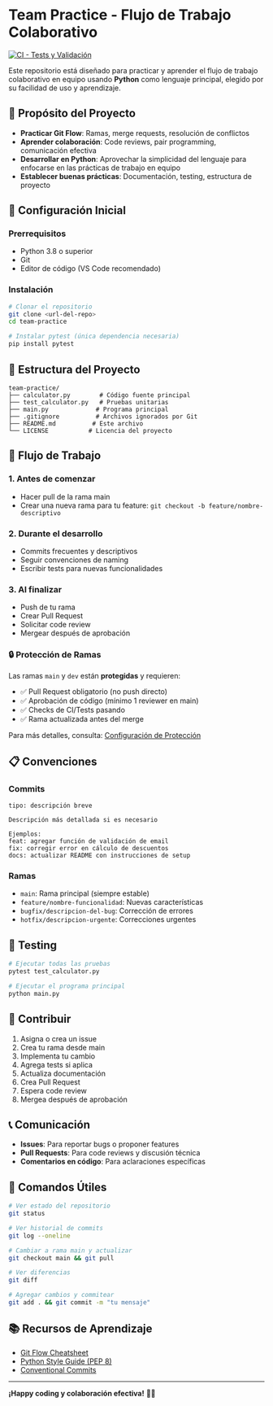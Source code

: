 # Team Practice - Flujo de Trabajo Colaborativo

[![CI - Tests y Validación](https://github.com/WorkTeam01/team-practice/actions/workflows/ci.yml/badge.svg)](https://github.com/WorkTeam01/team-practice/actions/workflows/ci.yml)

Este repositorio está diseñado para practicar y aprender el flujo de trabajo colaborativo en equipo usando **Python** como lenguaje principal, elegido por su facilidad de uso y aprendizaje.

## 🎯 Propósito del Proyecto

- **Practicar Git Flow**: Ramas, merge requests, resolución de conflictos
- **Aprender colaboración**: Code reviews, pair programming, comunicación efectiva
- **Desarrollar en Python**: Aprovechar la simplicidad del lenguaje para enfocarse en las prácticas de trabajo en equipo
- **Establecer buenas prácticas**: Documentación, testing, estructura de proyecto

## 🚀 Configuración Inicial

### Prerrequisitos
- Python 3.8 o superior
- Git
- Editor de código (VS Code recomendado)

### Instalación
```bash
# Clonar el repositorio
git clone <url-del-repo>
cd team-practice

# Instalar pytest (única dependencia necesaria)
pip install pytest
```

## 📁 Estructura del Proyecto
```
team-practice/
├── calculator.py        # Código fuente principal
├── test_calculator.py   # Pruebas unitarias
├── main.py             # Programa principal
├── .gitignore          # Archivos ignorados por Git
├── README.md          # Este archivo
└── LICENSE           # Licencia del proyecto
```

## 🤝 Flujo de Trabajo

### 1. Antes de comenzar
- Hacer pull de la rama main
- Crear una nueva rama para tu feature: `git checkout -b feature/nombre-descriptivo`

### 2. Durante el desarrollo
- Commits frecuentes y descriptivos
- Seguir convenciones de naming
- Escribir tests para nuevas funcionalidades

### 3. Al finalizar
- Push de tu rama
- Crear Pull Request
- Solicitar code review
- Mergear después de aprobación

### 🔒 Protección de Ramas
Las ramas `main` y `dev` están **protegidas** y requieren:
- ✅ Pull Request obligatorio (no push directo)
- ✅ Aprobación de código (mínimo 1 reviewer en main)
- ✅ Checks de CI/Tests pasando
- ✅ Rama actualizada antes del merge

Para más detalles, consulta: [Configuración de Protección](.github/BRANCH_PROTECTION.md)

## 📋 Convenciones

### Commits
```
tipo: descripción breve

Descripción más detallada si es necesario

Ejemplos:
feat: agregar función de validación de email
fix: corregir error en cálculo de descuentos
docs: actualizar README con instrucciones de setup
```

### Ramas
- `main`: Rama principal (siempre estable)
- `feature/nombre-funcionalidad`: Nuevas características
- `bugfix/descripcion-del-bug`: Corrección de errores
- `hotfix/descripcion-urgente`: Correcciones urgentes

## 🧪 Testing
```bash
# Ejecutar todas las pruebas
pytest test_calculator.py

# Ejecutar el programa principal
python main.py
```

## 👥 Contribuir

1. Asigna o crea un issue
2. Crea tu rama desde main
3. Implementa tu cambio
4. Agrega tests si aplica
5. Actualiza documentación
6. Crea Pull Request
7. Espera code review
8. Mergea después de aprobación

## 📞 Comunicación

- **Issues**: Para reportar bugs o proponer features
- **Pull Requests**: Para code reviews y discusión técnica
- **Comentarios en código**: Para aclaraciones específicas

## 🔧 Comandos Útiles

```bash
# Ver estado del repositorio
git status

# Ver historial de commits
git log --oneline

# Cambiar a rama main y actualizar
git checkout main && git pull

# Ver diferencias
git diff

# Agregar cambios y commitear
git add . && git commit -m "tu mensaje"
```

## 📚 Recursos de Aprendizaje

- [Git Flow Cheatsheet](https://danielkummer.github.io/git-flow-cheatsheet/)
- [Python Style Guide (PEP 8)](https://pep8.org/)
- [Conventional Commits](https://www.conventionalcommits.org/)

---
**¡Happy coding y colaboración efectiva!** 🐍✨
